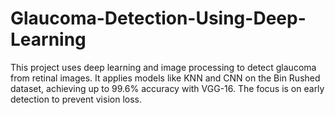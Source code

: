 # Glaucoma-Detection-Using-Deep-Learning
This project uses deep learning and image processing to detect glaucoma from retinal images. It applies models like KNN and CNN on the Bin Rushed dataset, achieving up to 99.6% accuracy with VGG-16. The focus is on early detection to prevent vision loss.
